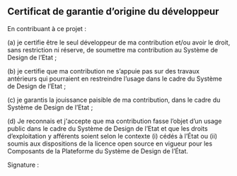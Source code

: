 ## Certificat de garantie d’origine du développeur
 
En contribuant à ce projet :
 
(a) je certifie être le seul développeur de ma contribution et/ou avoir le droit, sans restriction ni réserve, de soumettre ma contribution au Système de Design de l’Etat ; 
 
(b) je certifie que ma contribution ne s’appuie pas sur des travaux antérieurs qui pourraient en restreindre l’usage dans le cadre du Système de Design de l’Etat ; 
 
(c) je garantis la jouissance paisible de ma contribution, dans le cadre du Système de Design de l’Etat ; 
 
(d) Je reconnais et j'accepte que ma contribution fasse l’objet d’un usage public dans le cadre du Système de Design de l’Etat et que les droits d’exploitation y afférents soient selon le contexte (i) cédés à l’État ou (ii) soumis aux dispositions de la licence open source en vigueur pour les Composants de la Plateforme du Système de Design de l’État. 
 

Signature : 


